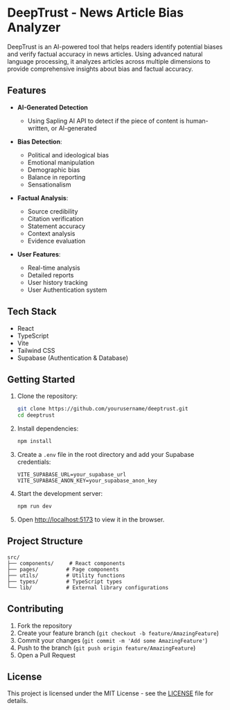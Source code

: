 # DeepTrust - News Article Bias Analyzer

DeepTrust is an AI-powered tool that helps readers identify potential biases and verify factual accuracy in news articles. Using advanced natural language processing, it analyzes articles across multiple dimensions to provide comprehensive insights about bias and factual accuracy.

## Features

- **AI-Generated Detection**
  - Using Sapling AI API to detect if the piece of content is human-written, or AI-generated

- **Bias Detection**:
  - Political and ideological bias
  - Emotional manipulation
  - Demographic bias
  - Balance in reporting
  - Sensationalism

- **Factual Analysis**:
  - Source credibility
  - Citation verification
  - Statement accuracy
  - Context analysis
  - Evidence evaluation

- **User Features**:
  - Real-time analysis
  - Detailed reports
  - User history tracking
  - User Authentication system

## Tech Stack

- React
- TypeScript
- Vite
- Tailwind CSS
- Supabase (Authentication & Database)

## Getting Started

1. Clone the repository:
   ```bash
   git clone https://github.com/yourusername/deeptrust.git
   cd deeptrust
   ```

2. Install dependencies:
   ```bash
   npm install
   ```

3. Create a `.env` file in the root directory and add your Supabase credentials:
   ```
   VITE_SUPABASE_URL=your_supabase_url
   VITE_SUPABASE_ANON_KEY=your_supabase_anon_key
   ```

4. Start the development server:
   ```bash
   npm run dev
   ```

5. Open [http://localhost:5173](http://localhost:5173) to view it in the browser.

## Project Structure

```
src/
├── components/     # React components
├── pages/         # Page components
├── utils/         # Utility functions
├── types/         # TypeScript types
└── lib/           # External library configurations
```

## Contributing

1. Fork the repository
2. Create your feature branch (`git checkout -b feature/AmazingFeature`)
3. Commit your changes (`git commit -m 'Add some AmazingFeature'`)
4. Push to the branch (`git push origin feature/AmazingFeature`)
5. Open a Pull Request

## License

This project is licensed under the MIT License - see the [LICENSE](LICENSE) file for details.
